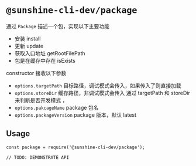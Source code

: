 # `@sunshine-cli-dev/package`

通过 `Package` 描述一个包，实现以下主要功能
- 安装 install
- 更新 update
- 获取入口地址 getRootFilePath
- 包是在缓存中存在 isExists

constructor 接收以下参数 

- `options.targetPath`     目标路径，调试模式会传入，如果传入了则直接加载
- `options.storeDir`     缓存路径，非调试模式会传入
    通过 targetPath 和 storeDir 来判断是否开发模式 ，
- `options.pakcageName`     package 包名
- `options.packageVersion`     package 版本，默认 latest

## Usage

```
const package = require('@sunshine-cli-dev/package');

// TODO: DEMONSTRATE API
```
